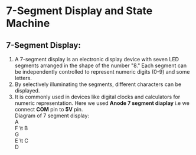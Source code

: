 # 7-Segment Display and State Machine
## 7-Segment Display:
1) A 7-segment display is an electronic display device with seven LED segments arranged in the shape of the number "8." Each segment can be independently controlled to represent numeric digits (0-9) and some letters.
2) By selectively illuminating the segments, different characters can be displayed.
3) It is commonly used in devices like digital clocks and calculators for numeric representation.
Here we used **Anode 7 segment diaplay** i.e we connect **COM** pin to **5V** pin.<br>
Diagram of 7 segment display:<br>
  A<br>
F \t B<br>
  G<br>
E \t C<br>
  D<br>
